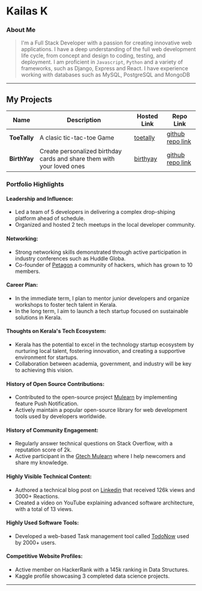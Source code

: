 # Kailas K

### About Me

> I'm a Full Stack Developer with a passion for creating innovative web applications. I have a deep understanding of the full web development life cycle, from concept and design to coding, testing, and deployment. I am proficient in `Javascript`, `Python` and a variety of frameworks, such as Django, Express and React. I have experience working with databases such as MySQL, PostgreSQL and MongoDB

---

## My Projects

| Name                | Description                                                               | Hosted Link                              | Repo Link                                                      |
|---------------------|---------------------------------------------------------------------------|------------------------------------------|----------------------------------------------------------------|
| **ToeTally**        | A clasic tic-tac-toe Game                                                 | [toetally](https://toetally.vishakh.fun) |[github repo link](https://github.com/gtech-mulearn/LAUNCHPAD)   |
| **BirthYay**        | Create personalized birthday cards and share them with your loved ones    | [birthyay](https://wish.vishakh.fun)     | [github repo link](https://github.com/gtech-mulearn/LAUNCHPAD) |

### Portfolio Highlights

#### Leadership and Influence:

- Led a team of 5 developers in delivering a complex drop-shiping platform ahead of schedule.
- Organized and hosted 2 tech meetups in the local developer community.

#### Networking:

- Strong networking skills demonstrated through active participation in industry conferences such as Huddle Globa.
- Co-founder of [Petagon](https://www.pentagon.com/group) a community of hackers, which has grown to 10 members.


#### Career Plan:

- In the immediate term, I plan to mentor junior developers and organize workshops to foster tech talent in Kerala.
- In the long term, I aim to launch a tech startup focused on sustainable solutions in Kerala.

#### Thoughts on Kerala's Tech Ecosystem:

- Kerala has the potential to excel in the technology startup ecosystem by nurturing local talent, fostering innovation, and creating a supportive environment for startups.
- Collaboration between academia, government, and industry will be key to achieving this vision.

#### History of Open Source Contributions:

- Contributed to the open-source project [Mulearn](https://github.com/gtech-mulearn/mulearn) by implementing feature Push Notification.
- Actively maintain a popular open-source library for web development tools used by developers worldwide.

#### History of Community Engagement:

- Regularly answer technical questions on Stack Overflow, with a reputation score of 2k.
- Active participant in the [Gtech Mulearn](https://discord.gg/tech-community) where I help newcomers and share my knowledge.

#### Highly Visible Technical Content:

- Authored a technical blog post on [Linkedin](https://linkedin.com/vishakh-abhayan) that received 126k views and 3000+ Reactions.
- Created a video on YouTube explaining advanced software architecture, with a total of 13 views.

#### Highly Used Software Tools:

- Developed a web-based Task management tool called [TodoNow](https://github.com/vishakh-abhayan/TodoNow) used by 2000+ users.

#### Competitive Website Profiles:

- Active member on HackerRank with a 145k ranking in Data Structures.
- Kaggle profile showcasing 3 completed data science projects.


---

